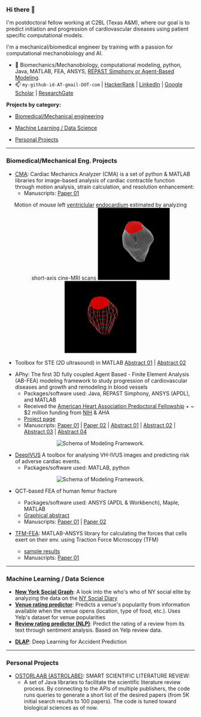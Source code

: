 ### Hi there 👋

I'm postdoctoral fellow working at C2BL (Texas A&M), where our goal is to predict initiation and progression of cardiovascular diseases using patient specific computational models.

I'm a mechanical/biomedical engineer by training with a passion for computational mechanobiology and AI. 

- 💬 Biomechanics/Mechanobiology, computational modeling, python, Java, MATLAB, FEA, ANSYS, [REPAST Simphony or Agent-Based Modeling](https://github.com/Repast/repast.simphony). 
- 📫 `my-github-id-AT-gmail-DOT-com` | [HackerRank](https://www.hackerrank.com/mzyrke) | [LinkedIn](https://www.linkedin.com/in/maziyark/) | [Google Scholar](https://scholar.google.com/citations?user=59WprqwAAAAJ&hl=en) | [ResearchGate](https://www.researchgate.net/profile/Maziyar_Keshavarzian)  


**Projects by category:**
- [Biomedical/Mechanical engineering](#P_BME)
    
- [Machine Learning / Data Science](#P_MLDS)

- [Personal Projects](#P_P)

---

### <a name="P_BME"></a> Biomedical/Mechanical Eng. Projects
<!-- ## <a name="P_BME_C"></a> Current projects) -->
- [CMA](https://github.com/mzyrke/CMA): Cardiac Mechanics Analyzer (CMA) is a set of python & MATLAB libraries for image-based analysis of cardiac contractile function through motion analysis, strain calculation, and resolution enhancement: 
    - Manuscripts: [Paper 01](https://link.springer.com/chapter/10.1007/978-3-030-78710-3_27)

<p align="center" style="text-align: center;"> 
    Motion of mouse left <a href="https://en.wikipedia.org/wiki/Ventricle_(heart)">ventriclular</a> <a href="https://en.wikipedia.org/wiki/Endocardium">endocardium</a> estimated by analyzing short-axis cine-MRI scans
    <img src="https://github.com/mzyrke/CMA/blob/main/assets/Mouse_Left_Ventricle_Endocardium_01.gif" alt="Mouse Left Ventricle." class="center" style="width: 20vw; min-width: 50px;"> 
    <img src="https://github.com/mzyrke/CMA/blob/main/assets/Mouse_Left_Ventricle_Endocardium_02.gif" alt="Mouse Left Ventricle." class="center" style="width: 20vw; min-width: 50px;"> 
</p> 


- Toolbox for STE (2D ultrasound) in MATLAB [Abstract 01](https://www.ahajournals.org/doi/abs/10.1161/circ.144.suppl_1.14317)  |  [Abstract 02](https://scholar.google.com/citations?view_op=view_citation&hl=en&user=59WprqwAAAAJ&citation_for_view=59WprqwAAAAJ:YOwf2qJgpHMC)

<!--  ## <a name="P_BME_P"></a> Previous projects -->
 
- APhy: The first 3D fully coupled Agent Based - Finite Element Analysis (AB-FEA) modeling framework to study progression of cardiovascular diseases and growth and remodeling in blood vessels 
    - Packages/software used: Java, REPAST Simphony, ANSYS (APDL), and MATLAB
    - Received the [American Heart Association Predoctoral Fellowship](https://professional.heart.org/idc/groups/ahamah-public/@wcm/@sop/@rsch/documents/downloadable/ucm_433355.pdf) + ~ $2 million funding from [NIH](https://projectreporter.nih.gov/project_info_details.cfm?aid=9618585&icde=46505989&ddparam=&ddvalue=&ddsub=&cr=1&csb=default&cs=ASC&pball=) & AHA
    - [Project page](https://maziyark.github.io/InSilico_TEVG/) 
    - Manuscripts: [Paper 01](https://www.liebertpub.com/doi/full/10.1089/ten.tec.2019.0103) | [Paper 02](https://link.springer.com/article/10.1007/s10237-017-0946-y)  | [Abstract 01](https://scholar.google.com/citations?view_op=view_citation&hl=en&user=59WprqwAAAAJ&citation_for_view=59WprqwAAAAJ:3fE2CSJIrl8C) | [Abstract 02](https://scholar.google.com/citations?view_op=view_citation&hl=en&user=59WprqwAAAAJ&citation_for_view=59WprqwAAAAJ:kNdYIx-mwKoC) | [Abstract 03](https://scholar.google.com/citations?view_op=view_citation&hl=en&user=59WprqwAAAAJ&citation_for_view=59WprqwAAAAJ:Zph67rFs4hoC) | [Abstract 04](https://scholar.google.com/citations?view_op=view_citation&hl=en&user=59WprqwAAAAJ&citation_for_view=59WprqwAAAAJ:ULOm3_A8WrAC)
 
<p align="center" style="text-align: center;">   
    <img src="https://maziyark.github.io/assets/mk_papers_3_1.jpg" alt="Schema of Modeling Framework." class="center" style="width: 30vw; min-width: 100px;"> 
</p> 

- [DeepIVUS](https://maziyark.github.io/DeepIVUS/) A toolbox for analysing VH-IVUS images and predicting risk of adverse cardiac events.
    - Packages/software used: MATLAB, python
<p align="center" style="text-align: center;">   
    <img src="https://maziyark.github.io/DeepIVUS/assets/B2F.gif" alt="Schema of Modeling Framework." class="center" style="width: 30vw; min-width: 100px;"> 
</p>

- QCT-based FEA of human femur fracture
    - Packages/software used: ANSYS (APDL & Workbench), Maple, MATLAB
    - [Graphical abstract](https://maziyark.github.io/assets/mk_papers_1_1.jpg)  
    - Manuscripts: [Paper 01](https://scholar.google.com/citations?view_op=view_citation&hl=en&user=59WprqwAAAAJ&citation_for_view=59WprqwAAAAJ:u5HHmVD_uO8C) | [Paper 02](https://scholar.google.com/citations?view_op=view_citation&hl=en&user=59WprqwAAAAJ&citation_for_view=59WprqwAAAAJ:8k81kl-MbHgC)

- [TFM-FEA](https://github.com/mzyrke/TFM_FEA): MATLAB-ANSYS library for calculating the forces that cells exert on their env. using Traction Force Microscopy (TFM)
    - [sample results](https://maziyark.github.io/assets/mk_papers_4_1.jpg)
    - Manuscripts: [Paper 01](https://link.springer.com/article/10.1007/s10439-021-02881-1)

---

### <a name="P_MLDS"></a> Machine Learning / Data Science

- [**New York Social Graph**](https://github.com/mzyrke/SocialGraph_NY): A look into the who's who of NY social elite by analyzing the data on the [NY Social Diary](https://web.archive.org/web/20150913112557/http://www.newyorksocialdiary.com/)
- [**Venue rating predictor**](): Predicts a venue's popularity from information available when the venue opens (location, type of food, etc.). Uses Yelp's dataset for venue popularities
- [**Review rating predictor (NLP)**](): Predict the rating of a review from its text through sentiment analysis.  Based on Yelp review data.
<!-- - [**Time series prediction of temperature**]() -->
<!-- - [**Image Classification w/ Tensorflow**]() -->
- [**DLAP**](https://github.com/mzyrke/DLAP): Deep Learning for Accident Prediction

---

### <a name="P_P"></a> Personal Projects
- [OSTORLAAB (ASTROLABE)](https://github.com/mzyrke/Ostorlaab): SMART SCIENTIFIC LITERATURE REVIEW:
    - A set of Java libraries to facilitate the scientific literature review process. By connecting to the APIs of multiple publishers, the code runs queries to generate a short list of the desired papers (from 5K initial search results to 100 papers). The code is tuned toward biological sciences as of now.


<!--
**mzyrke/mzyrke** is a ✨ _special_ ✨ repository because its `README.md` (this file) appears on your GitHub profile.

Here are some ideas to get you started:

- 🔭 I’m currently working on ...
- 🌱 I’m currently learning ...
- 👯 I’m looking to collaborate on ...
- 🤔 I’m looking for help with ...
- 💬 Ask me about ...
- 📫 How to reach me: ...
- 😄 Pronouns: ...
- ⚡ Fun fact: ...
<p align="center" style="text-align: center;"> 
  <font size="-1">
    <a href="https://scholar.google.com/citations?user=59WprqwAAAAJ&hl=en" target="_blank">Google Scholar</a> | 
    <a href="https://www.linkedin.com/in/maziyark/" target="_blank">LinkedIn</a> | 
    <a href="https://www.hackerrank.com/mzyrke"_blank">HackerRank</a> | 
    <a href="https://www.researchgate.net/profile/Maziyar_Keshavarzian" target="_blank">ResearchGate</a> |
  </font>
</p>
-->
